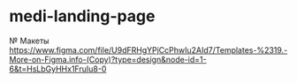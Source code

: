 # medi-landing-page
№ Макеты https://www.figma.com/file/U9dFRHgYPjCcPhwIu2AId7/Templates-%2319.-More-on-Figma.info-(Copy)?type=design&node-id=1-6&t=HsLbGyHHx1FruIu8-0
